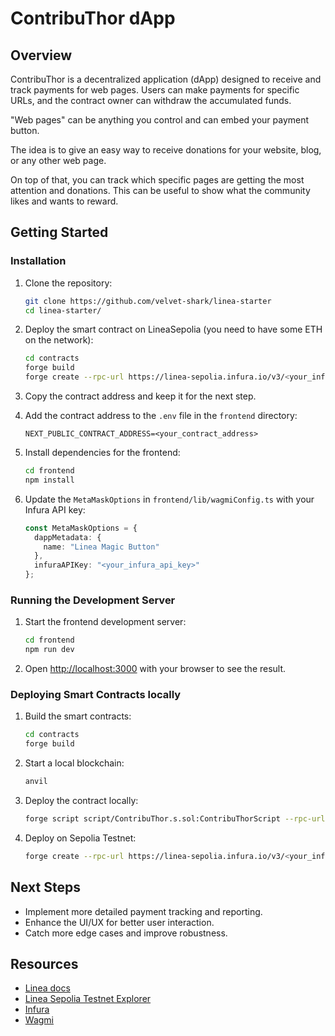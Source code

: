 # ContribuThor dApp

## Overview

ContribuThor is a decentralized application (dApp) designed to receive and track payments for web pages. Users can make payments for specific URLs, and the contract owner can withdraw the accumulated funds.

"Web pages" can be anything you control and can embed your payment button.

The idea is to give an easy way to receive donations for your website, blog, or any other web page.

On top of that, you can track which specific pages are getting the most attention and donations. This can be useful to show what the community likes and wants to reward.

## Getting Started

### Installation

1. Clone the repository:

   ```bash
   git clone https://github.com/velvet-shark/linea-starter
   cd linea-starter/
   ```

2. Deploy the smart contract on LineaSepolia (you need to have some ETH on the network):

   ```bash
   cd contracts
   forge build
   forge create --rpc-url https://linea-sepolia.infura.io/v3/<your_infura_api_key> --private-key <your_private_key> src/ContribuThor.sol:ContribuThor
   ```

3. Copy the contract address and keep it for the next step.

4. Add the contract address to the `.env` file in the `frontend` directory:

   ```plaintext
   NEXT_PUBLIC_CONTRACT_ADDRESS=<your_contract_address>
   ```

5. Install dependencies for the frontend:

   ```bash
   cd frontend
   npm install
   ```

6. Update the `MetaMaskOptions` in `frontend/lib/wagmiConfig.ts` with your Infura API key:
   ```typescript
   const MetaMaskOptions = {
     dappMetadata: {
       name: "Linea Magic Button"
     },
     infuraAPIKey: "<your_infura_api_key>"
   };
   ```

### Running the Development Server

1. Start the frontend development server:

   ```bash
   cd frontend
   npm run dev
   ```

2. Open [http://localhost:3000](http://localhost:3000) with your browser to see the result.

### Deploying Smart Contracts locally

1. Build the smart contracts:

   ```bash
   cd contracts
   forge build
   ```

2. Start a local blockchain:

   ```bash
   anvil
   ```

3. Deploy the contract locally:

   ```bash
   forge script script/ContribuThor.s.sol:ContribuThorScript --rpc-url http://localhost:8545 --private-key <your_private_key>
   ```

4. Deploy on Sepolia Testnet:
   ```bash
   forge create --rpc-url https://linea-sepolia.infura.io/v3/<your_infura_api_key> --private-key <your_private_key> src/ContribuThor.sol:ContribuThor
   ```

## Next Steps

- Implement more detailed payment tracking and reporting.
- Enhance the UI/UX for better user interaction.
- Catch more edge cases and improve robustness.

## Resources

- [Linea docs](https://docs.linea.build/)
- [Linea Sepolia Testnet Explorer](https://sepolia.lineascan.build/)
- [Infura](https://www.infura.io/)
- [Wagmi](https://wagmi.sh/)
